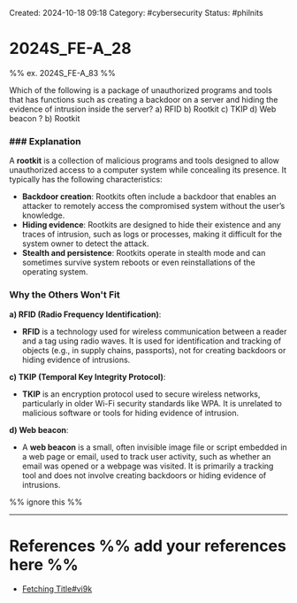 Created: 2024-10-18 09:18
Category: #cybersecurity
Status: #philnits



# 2024S_FE-A_28
%% ex. 2024S_FE-A_83 %%

Which of the following is a package of unauthorized programs and tools that has functions such as creating a backdoor on a server and hiding the evidence of intrusion inside the server?
a) RFID
b) Rootkit
c) TKIP
d) Web beacon
?
b) Rootkit
### ### Explanation

A **rootkit** is a collection of malicious programs and tools designed to allow unauthorized access to a computer system while concealing its presence. It typically has the following characteristics:

- **Backdoor creation**: Rootkits often include a backdoor that enables an attacker to remotely access the compromised system without the user’s knowledge.
- **Hiding evidence**: Rootkits are designed to hide their existence and any traces of intrusion, such as logs or processes, making it difficult for the system owner to detect the attack.
- **Stealth and persistence**: Rootkits operate in stealth mode and can sometimes survive system reboots or even reinstallations of the operating system.

### Why the Others Won't Fit

**a) RFID (Radio Frequency Identification)**:

- **RFID** is a technology used for wireless communication between a reader and a tag using radio waves. It is used for identification and tracking of objects (e.g., in supply chains, passports), not for creating backdoors or hiding evidence of intrusions.

**c) TKIP (Temporal Key Integrity Protocol)**:

- **TKIP** is an encryption protocol used to secure wireless networks, particularly in older Wi-Fi security standards like WPA. It is unrelated to malicious software or tools for hiding evidence of intrusion.

**d) Web beacon**:

- A **web beacon** is a small, often invisible image file or script embedded in a web page or email, used to track user activity, such as whether an email was opened or a webpage was visited. It is primarily a tracking tool and does not involve creating backdoors or hiding evidence of intrusions.





%% ignore this %%
<!--SR:!2025-03-10,15,290-->
---









# References %% add your references here %%
- [Fetching Title#vi9k](https://www.veracode.com/security/rootkit)
